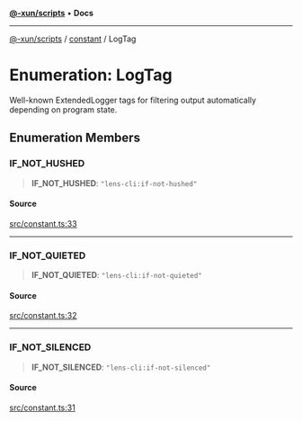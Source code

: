 [**@-xun/scripts**](../../README.md) • **Docs**

***

[@-xun/scripts](../../README.md) / [constant](../README.md) / LogTag

# Enumeration: LogTag

Well-known ExtendedLogger tags for filtering output automatically
depending on program state.

## Enumeration Members

### IF\_NOT\_HUSHED

> **IF\_NOT\_HUSHED**: `"lens-cli:if-not-hushed"`

#### Source

[src/constant.ts:33](https://github.com/Xunnamius/xscripts/blob/7129e155987055d658c285b3a31d449ff5e71ba7/src/constant.ts#L33)

***

### IF\_NOT\_QUIETED

> **IF\_NOT\_QUIETED**: `"lens-cli:if-not-quieted"`

#### Source

[src/constant.ts:32](https://github.com/Xunnamius/xscripts/blob/7129e155987055d658c285b3a31d449ff5e71ba7/src/constant.ts#L32)

***

### IF\_NOT\_SILENCED

> **IF\_NOT\_SILENCED**: `"lens-cli:if-not-silenced"`

#### Source

[src/constant.ts:31](https://github.com/Xunnamius/xscripts/blob/7129e155987055d658c285b3a31d449ff5e71ba7/src/constant.ts#L31)
